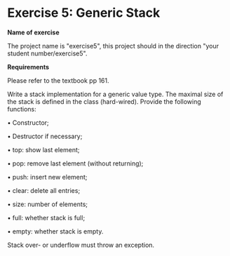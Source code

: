 # Exercise 5: Generic Stack
**Name of exercise** 

The project name is "exercise5", this project should in the direction "your student number/exercise5".

**Requirements** 

Please refer to the textbook pp 161.

Write a stack implementation for a generic value type. The maximal size of the stack is defined in the class
(hard-wired). Provide the following functions:

• Constructor;

• Destructor if necessary;

• top: show last element;

• pop: remove last element (without returning);

• push: insert new element;

• clear: delete all entries;

• size: number of elements;

• full: whether stack is full;

• empty: whether stack is empty.

Stack over- or underflow must throw an exception.
